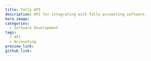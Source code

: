 ```yaml
---
title: Tally API
description: API for integrating with Tally accounting software.
hero_image: 
categories:
  - Software Development
tags:
  - API
  - Accounting
preview_link: 
github_link: 
---
```

